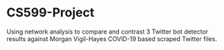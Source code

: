 # CS599-Project
Using network analysis to compare and contrast 3 Twitter bot detector results against Morgan Vigil-Hayes COVID-19 based scraped Twitter files.
